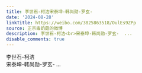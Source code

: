 ```yaml
---
title: 李世石-柯洁宋泰坤-韩尚勋-罗玄-
date: '2024-08-28'
linkTitle: https://weibo.com/3825863518/OulEs9ZPp
source: 正宗毒奶菇的微博
description: 李世石-柯洁<br>宋泰坤-韩尚勋-罗玄-  ...
disable_comments: true
---
```

李世石-柯洁<br>宋泰坤-韩尚勋-罗玄-  ...